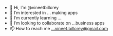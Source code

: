 - 👋 Hi, I’m @vineetbillorey
- 👀 I’m interested in ... making apps
- 🌱 I’m currently learning ...
- 💞️ I’m looking to collaborate on ...business apps
- 📫 How to reach me ...vineet.billorey@gmail.com

<!---
vineetbillorey/vineetbillorey is a ✨ special ✨ repository because its `README.md` (this file) appears on your GitHub profile.
You can click the Preview link to take a look at your changes.
--->

